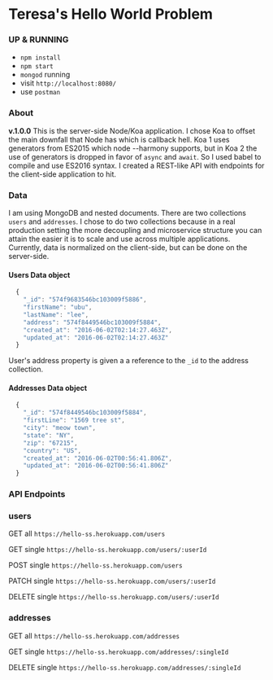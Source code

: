 # Teresa's Hello World Problem

### UP & RUNNING
* `npm install`
* `npm start`
* `mongod` running
* visit `http://localhost:8080/`
* use `postman`

### About
**v.1.0.0**
This is the server-side Node/Koa application. I chose Koa to offset the main downfall that Node has which is callback hell. Koa 1 uses generators from ES2015 which node --harmony supports, but in Koa 2 the use of generators is dropped in favor of `async` and `await`. So I used babel to compile and use ES2016 syntax. I created a REST-like API with endpoints for the client-side application to hit.    

### Data
I am using MongoDB and nested documents. There are two collections `users` and `addresses`. I chose to do two collections because in a real production setting the more decoupling and microservice structure you can attain the easier it is to scale and use across multiple applications. Currently, data is normalized on the client-side, but can be done on the server-side.

#### Users Data object
```javascript
  {
    "_id": "574f9683546bc103009f5886",
    "firstName": "ubu",
    "lastName": "lee",
    "address": "574f8449546bc103009f5884",
    "created_at": "2016-06-02T02:14:27.463Z",
    "updated_at": "2016-06-02T02:14:27.463Z"
  }
```
User's address property is given a a reference to the `_id` to the address collection.

#### Addresses Data object
```javascript
  {
    "_id": "574f8449546bc103009f5884",
    "firstLine": "1569 tree st",
    "city": "meow town",
    "state": "NY",
    "zip": "67215",
    "country": "US",
    "created_at": "2016-06-02T00:56:41.806Z",
    "updated_at": "2016-06-02T00:56:41.806Z"
  }
```

### API Endpoints

### users
GET all `https://hello-ss.herokuapp.com/users`

GET single `https://hello-ss.herokuapp.com/users/:userId`

POST single `https://hello-ss.herokuapp.com/users`

PATCH single `https://hello-ss.herokuapp.com/users/:userId`

DELETE single `https://hello-ss.herokuapp.com/users/:userId`

### addresses
GET all `https://hello-ss.herokuapp.com/addresses`

GET single `https://hello-ss.herokuapp.com/addresses/:singleId`

DELETE single `https://hello-ss.herokuapp.com/addresses/:singleId`
